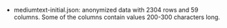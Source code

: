 * mediumtext-initial.json: anonymized data with 2304 rows and
  59 columns. Some of the columns contain values 200-300 characters long.
